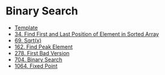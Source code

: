 Binary Search
===

* [Template](binary-search/template)
* [34. Find First and Last Position of Element in Sorted Array](binary-search/lc-34)
* [69. Sqrt(x)](binary-search/lc-69)
* [162. Find Peak Element](binary-search/lc-162)
* [278. First Bad Version](binary-search/lc-278)
* [704. Binary Search](binary-search/lc-704)
* [1064. Fixed Point](binary-search/lc-1064)
